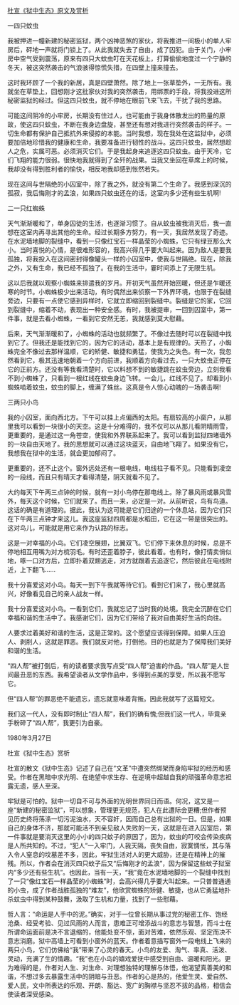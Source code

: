 [杜宣《狱中生态》原文及赏析](https://www.vrrw.net/wx/11141.html)

一四只蚊虫

我被押进一幢新建的秘密监狱，两个凶神恶煞的家伙，将我推进一间极小的单人牢房后，砰地一声就将门锁上了。从此我就失去了自由，成了囚犯。由于关门，小牢房中空气受到震荡，原来有四只大蚊虫叮在天花板上，打算偷偷地度过一个宁静的冬天，被这突然袭击的气浪骇得惊慌失措，在四壁上撞来撞去。

这时我环顾了一个我的新居，真是四壁萧然。除了地上一张草垫外，一无所有。我就坐在草垫上，回想刚才这批家伙对我的突然袭击，用绑票的手段，将我投进这所秘密监狱的经过。但这四只蚊虫，就不停地在眼前飞来飞去，干扰了我的思路。

可能这间阴冷的小牢房，长期没有住过人，也可能由于我身体散发出的热量的原故，使这四只蚊虫，不断在我身边盘旋，甚至还有想对我进行突然袭击的样子。一切生命都有保护自己抵抗外来侵掠的本能。当时我想，现在我处在这监狱中，必须要加倍地珍惜我的健康和生命，我要准备进行韧性的战斗。这四只蚊虫，居然想趁人之危，实属可恶。必须消灭它们。于是我起身来追逐这四只蚊虫。由于天冷，它们飞翔的能力很弱。很快地我就得到了全歼的战果。当我又坐回在草席上的时候，我却没有得到胜利者的愉快，相反地我却感到怅然若失。

现在这间与世隔绝的小囚室中，除了我之外，就没有第二个生命了。我感到深沉的孤寂，我后悔刚才的孟浪，如果四只蚊虫还在的话，这室内多少还有些生机啊!



二一只红蜘蛛

天气渐渐暖和了，单身囚徒的生活，也逐渐习惯了。自从蚊虫被我消灭后，我一直想在这室内再寻出其他的生命。经过长期多方努力，有一天，我居然发现了奇迹。在水泥墙地脚的裂缝中，看到一只像红宝石一样晶莹的小蜘蛛，它只有绿豆那么大小。当时喜悦的心情，是很难形容的，我高兴得几乎要大叫起来。因为敌人是要我孤独，将我投入在这间密封得像罐头一样的小囚室中，使我与世隔绝。现在，除我之外，又有生命，我已经不孤独了。在我的生活中，霎时间添上了无限生机。

这以后我就以观察小蜘蛛来排遣我的岁月。开初天气虽然开始回暖，但还是乍暖还寒的时节。小蜘蛛极少出来活动，有时偶然出来侦察一下外界环境，也限于在裂缝旁边，只要有一点使它感到异样时，它就立即缩回到裂缝中。裂缝是它的家，它回到裂缝中，缩着不动，表现出一种安全感。有时，我被提审，一回到囚室中，第一件事，就是去看小蜘蛛，一看到它安然无恙，我就感到莫大慰藉。

后来，天气渐渐暖和了，小蜘蛛的活动也就频繁了。不像过去随时可以在裂缝中找到它了。但我还是能找到它的，因为它的活动，基本上是有规律的。天热了，小蜘蛛完全不像过去那样温顺，它的矫健、敏捷和勇猛，使我为之失色。有一次，我忽然看到它，极其迅速地朝着一个方向前进，我顺着方向看过去，一只大蚊虫正停在它的正前方。还没有等我看清楚时，它以料想不到的敏捷跳在蚊虫旁边，立刻我看不到小蜘蛛了，只看到一根红线在蚊虫身边飞转。一会儿，红线不见了。却看到小蜘蛛啮着蚊虫，蚊虫的脚上，缠满了蛛丝。这真是令人惊心动魄的一场袭击啊!

三两只小鸟

我的小囚室，面向西北方。下午可以挂上点偏西的太阳。有扇较高的小窗户，从那里我可以看到一块很小的天空。这是十分难得的，我不仅可以从那儿看阴晴雨雪，更重要的，是通过这一角苍空，使我和外界联系起来了。我可以看到监狱四堵墙外的一块自由天地了。我的思想就可以通过这块蓝天，自由地飞翔了。如果没有它，我想我在狱中的生活，就会更加郁闷了。

更重要的，还不止这个。窗外远处还有一根电线，电线柱子看不见。只能看到凌空的一段线，而且只有晴天才看得清楚，阴天就看不见了。

大约每天下午两三点钟的时候，就有一对小鸟停在那电线上。除了暴风雨或暴风雪外，每天这个时候，它们就来了。而且一来，必定是一对。从前听说，鸟有鸟道。这话的确是有道理的。据此，我认为这可能是它们归途的一个休息站，因为它们只在下午两三点钟才来这儿。我这座监狱四周都是水稻田，它在这一带是很突出的。这对鸟儿，可能就是用它来作为认路的标志。

这是一对幸福的小鸟。它们凌空展翅，比翼双飞。它们停下来休息的时候，总是不停地相互用嘴为对方梳羽毛。有时还歪着脖子，彼此看着。也有时，像打情卖俏似地，啄一口对方后，立即扑着双翅逃走，对方就跟着去追逐它，然后彼此在电线附近，上下翻飞……

我十分喜爱这对小鸟。每天一到下午我就等待它们。看到它们来了，我心里就高兴，好像看见自己的亲人战友一样。

我十分喜爱这对小鸟。一看到它们，我就忘记了当时我的处境。我完全沉醉在它们幸福和谐的生活中了。我感谢它们，因为它们带给了我对自由美好生活的向往。

人要求过着美好和谐的生活，这是正常的。这个愿望应该得到保障。如果人压迫人、剥削人，这就是罪恶。我们就反对他，打倒他。目的也就是为了保障我们美好和谐的生活。

“四人帮”被打倒后，有的读者要求我写点受“四人帮”迫害的作品。“四人帮”是人世间最丑恶的东西。我希望读者从文学作品中，多得到点美的享受，所以我不愿写它。

但“四人帮”的罪恶绝不能遗忘，遗忘就意味着背叛。因此我就写了这篇短文。

我们这一代人，没有即时制止“四人帮”，我们的确有愧;但我们这一代人，毕竟亲手粉碎了“四人帮”，我更引为自豪。

1980年3月27日

杜宣《狱中生态》赏析

杜宣的散文《狱中生态》记述了自己在“文革”中遭突然绑架而身陷牢狱的经历和感受。作者在黑暗中求光明、在绝望中求生存、在逆境中超越自我的顽强革命意志袒露无遗，感人至深。

牢狱是可怕的。狱中一切自不可与外面的光明世界同日而语。何况，这又是一座“新建的秘密监狱”，可以想象，管理更无规范，犯人在此遭际会更糟;但作者预见历史终将荡涤一切污泥浊水，天不容奸，因而自己总有出狱的一日。但是，如果自己的身体不济，那就可能活不到亲见敌人失败的一天，这就是在进入囚室后，第一件事就是要消灭这里的小小的四只蚊子的原因了，因为，蚊虫的叮咬会传染疾病是人所共知的。不过，“犯人”一入牢门，人我天隔，丧失自由，寂寞惆怅，其与落入令人窒息的坟墓差不多，因此，牢狱生活对人的更大威胁，还是在精神上的摧残。所以，作者会在消灭四只蚊子后又“后悔刚才的孟浪”，因为保留这些蚊子狱室内“多少还有些生机”。也因此，当有一天，“我”竟在水泥墙地脚的一个裂缝中找到了一只“像红宝石一样晶莹的小蜘蛛”时，会高兴得几乎要大叫起来。一只普普通通的小虫，成了作者战胜孤独的“难友”，他欣赏蜘蛛的矫健、敏捷，也从它勇猛地扑杀蚊虫中得到某种鼓舞，汲取了生机和力量，找到了一些慰藉。

哲人言：“命运是人手中的泥。”确实，对于一位曾长期从事过党的秘密工作、饱经沧桑、经受考验、见过风雨的人而言，患难正可增添战斗的意志与智慧，而斗士在所谓命运面前是决不言退缩的，他能处变不惊，面对苦难，依然乐观、坚定而决不意志消磨。狱中高墙上可看到小窗外的蓝天。作者着意描写窗外一段电线上飞来的两只小鸟，它们仿佛给“我”带来了心灵的春天。小鸟的友爱、淘气、率真、活泼、灵动，充满了生的情趣。“我”也在小鸟的嬉戏爱抚中感受到自由、温暖和阳光。更为难得的是，作者对人生、对生命、对理想独特的理解与体悟，他渴望真善美的和谐，不想过多去暴露生活中的阴暗与丑恶。作者的心是热的，他爱生灵、爱自然、爱人民，文中所表达的乐观、开朗、豁达、宽广的胸襟与坚忍不拔的品格，相信会使读者深受感染。

